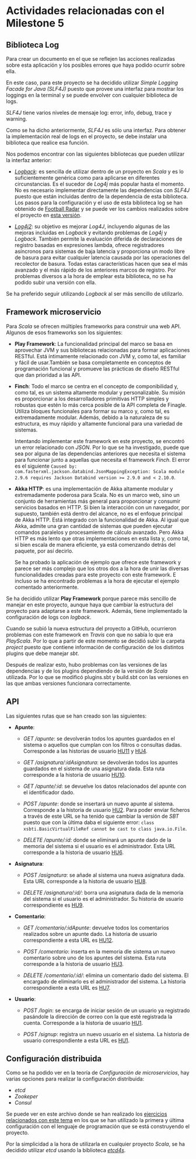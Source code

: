 # Actividades relacionadas con el Milestone 5

## Biblioteca Log

Para crear un documento en el que se reflejen las acciones realizadas sobre esta aplicación y los posibles errores que haya podido ocurrir sobre ella.

En este caso, para este proyecto se ha decidido utilizar *Simple Logging Facade for Java (SLF4J)* puesto que provee una interfaz para mostrar los loggings en la terminal y se puede envolver con cualquier biblioteca de logs.

*SLF4J* tiene varios niveles de mensaje log: error, info, debug, trace y warning.

Como se ha dicho anteriormente, *SLF4J* es sólo una interfaz. Para obtener la implementación real de logs en el proyecto, se debe instalar una biblioteca que realice esa función. 

Nos podemos encontrar con las siguientes bibliotecas que pueden utilizar la interfaz anterior: 

* [*Logback*](https://logback.qos.ch/): es sencilla de utilizar dentro de un proyecto en *Scala* y es lo suficientemente genérica como para aplicarse en diferentes circunstancias. Es el sucedor de *Log4j* más popular hasta el momento. No es necesario implementar directamente las dependencias con *SLF4J* puesto que están incluidas dentro de la dependencia de esta biblioteca. Los pasos para la configuración y el uso de esta biblioteca log se han obtenido de [Football Radar](https://engineering.footballradar.com/introduction-to-logging-in-scala/) y se puede ver los cambios realizados sobre el proyecto en [esta versión](https://github.com/mjls130598/SharingNotes/commit/9b130b9c4477be18fd8340af6b2535e82dbc8cda).

* [*Log4j2*](https://logging.apache.org/log4j/2.x/): su objetivo es mejorar *Log4J*, incluyendo algunas de las mejoras incluidas en *Logback* y evitando problemas de *Log4j* y *Logback*. También permite la evaluación diferida de declaraciones de registro basadas en expresiones lambda, ofrece registradores asíncronos para sistemas de baja latencia y proporciona un modo libre de basura para evitar cualquier latencia causada por las operaciones del recolector de basura. Todas estas características hacen que sea el más avanzado y el más rápido de los anteriores marcos de registro. Por problemas diversos a la hora de emplear esta biblioteca, no se ha podido subir una versión con ella.

Se ha preferido seguir utilizando *Logback* al ser más sencillo de utilizarlo.

## Framework microservicio

Para *Scala* se ofrecen múltiples frameworks para construir una web API. Algunos de esos frameworks son los siguientes:

* **Play Framework**: La funcionalidad principal del marco se basa en aprovechar JVM y sus bibliotecas relacionadas para formar aplicaciones RESTful. Está íntimamente relacionado con JVM y, como tal, es familiar y fácil de usar.También se basa completamente en conceptos de programación funcional y promueve las prácticas de diseño RESTful que dan prioridad a las API.

* **Finch**: Todo el marco se centra en el concepto de componibilidad y, como tal, es un sistema altamente modular y personalizable. Su misión es proporcionar a los desarrolladores primitivas HTTP simples y robustas que estén lo más cerca posible de la API completa de Finagle. Utiliza bloques funcionales para formar su marco y, como tal, es extremadamente modular. Además, debido a la naturaleza de su estructura, es muy rápido y altamente funcional para una variedad de sistemas.

    Intentando implementar este framework en este proyecto, se encontró un error relacionado con *JSON*. Por lo que se ha investigado, puede que sea por alguna de las dependencias anteriores que necesita el sistema para funcionar junto a aquellas que necesita el framework *Finch*. El error es el siguiente `Caused by: com.fasterxml.jackson.databind.JsonMappingException: Scala module 2.9.6 requires Jackson Databind version >= 2.9.0 and < 2.10.0`.

* **Akka HTTP**: es una implementación de Akka altamente modular y extremadamente poderosa para Scala. No es un marco web, sino un conjunto de herramientas más general para proporcionar y consumir servicios basados ​​en HTTP. Si bien la interacción con un navegador, por supuesto, también está dentro del alcance, no es el enfoque principal de Akka HTTP. Está integrado con la funcionalidad de Akka. Al igual que Akka, admite una gran cantidad de sistemas que pueden ejecutar comandos paralelos y procesamiento de cálculo avanzado. Pero Akka HTTP es más lento que otras implementaciones en esta lista y, como tal, si bien escala de manera eficiente, ya está comenzando detrás del paquete, por así decirlo.

    Se ha probado la aplicación de ejemplo que ofrece este framework y parece ser más complejo que los otros dos a la hora de unir las diversas funcionalidades creadas para este proyecto con este framework. E incluso se ha encontrado problemas a la hora de ejecutar el ejemplo comentado anteriormente.

Se ha decidido utilizar **Play Framework** porque parece más sencillo de manejar en este proyecto, aunque haya que cambiar la estructura del proyecto para adaptarse a este framework. Además, tiene implementado la configuración de logs con *logback*.

Cuando se subió la nueva estructura del proyecto a GitHub, ocurrieron problemas con este framework en *Travis* con que no sabía lo que era *PlayScala*. Por lo que a partir de este momento se decidió subir la carpeta *project* puesto que contiene información de configuración de los distintos plugins que debe manejar *sbt*.

Después de realizar esto, hubo problemas con las versiones de las dependencias y de los plugins dependiendo de la versión de *Scala* utilizada. Por lo que se modificó plugins.sbt y build.sbt con las versiones en las que ambas versiones funcionara correctamente.

## API

Las siguientes rutas que se han creado son las siguientes:

* **Apunte**:

    * *GET /apunte*: se devolverán todos los apuntes guardados en el sistema o aquellos que cumplan con los filtros o consultas dadas. Corresponde a las historias de usuario [HU11](https://github.com/mjls130598/SharingNotes/issues/30) y [HU4](https://github.com/mjls130598/SharingNotes/issues/14).
    
    * *GET /asignatura/:idAsignatura*: se devolverán todos los apuntes guardados en el sistema de una asignatura dada. Esta ruta corresponde a la historia de usuario [HU10](https://github.com/mjls130598/SharingNotes/issues/24).

    * *GET /apunte/:id*: se devuelve los datos relacionados del apunte con el identificador dado.

    * *POST /apunte*: donde se insertará un nuevo apunte al sistema. Corresponde a la historia de usuario [HU2](https://github.com/mjls130598/SharingNotes/issues/12). Para poder enviar ficheros a través de este URL se ha tenido que cambiar la versión de *SBT* puesto que con la última daba el siguiente error: `class xsbti.BasicVirtualFileRef cannot be cast to class java.io.File`.

    * *DELETE /apunte/:id*: donde se eliminará un apunte dado de la memoria del sistema si el usuario es el administrador. Esta URL corresponde a la historia de usuario [HU6](https://github.com/mjls130598/SharingNotes/issues/16).

* **Asignatura**:

    * *POST /asignatura*: se añade al sistema una nueva asignatura dada. Esta URL corresponde a la historia de usuario [HU8](https://github.com/mjls130598/SharingNotes/issues/18).

    * *DELETE /asignatura/:id/*: borra una asignatura dada de la memoria del sistema si el usuario es el administrador. Su historia de usuario correspondiente es [HU9](https://github.com/mjls130598/SharingNotes/issues/19).

* **Comentario**:

    * *GET /comentario/:idApunte*: devuelve todos los comentarios realizados sobre un apunte dado. La historia de usuario correspondiente a esta URL es [HU12](https://github.com/mjls130598/SharingNotes/issues/31).

    * *POST /comentario*: inserta en la memoria dle sistema un nuevo comentario sobre uno de los apuntes del sistema. Esta ruta corresponde a la historia de usuario [HU3](https://github.com/mjls130598/SharingNotes/issues/13).

    * *DELETE /comentario/:id/*: elimina un comentario dado del sistema. El encargado de eliminarlo es el administrador del sistema. La historia correspondiente a esta URL es [HU7](https://github.com/mjls130598/SharingNotes/issues/17).

* **Usuario**:

    * *POST /login*: se encarga de iniciar sesión de un usuario ya registrado pasándole la dirección de correo con la que esté registrada la cuenta. Corresponde a la historia de usuario [HU1](https://github.com/mjls130598/SharingNotes/issues/10).

    * *POST /signup*: registra un nuevo usuario en el sistema. La historia de usuario correspondiente a esta URL es [HU1](https://github.com/mjls130598/SharingNotes/issues/10).

## Configuración distribuida

Como se ha podido ver en la teoría de *Configuración de microservicios*, hay varias opciones para realizar la configuración distribuida:

* *etcd*
* *Zookeper*
* *Consul*

Se puede ver en este archivo donde se han realizado los [ejercicios relacionados con este tema](https://github.com/mjls130598/CC-ejercicios/blob/master/ej_tema7.md) en los que se han utilizado la primera y última configuración con el lenguaje de programación que se está construyendo el proyecto.

Por la simplicidad a la hora de utilizarla en cualquier proyecto *Scala*, se ha decidido utilizar *etcd* usando la biblioteca [*etcd4s*](https://github.com/mingchuno/etcd4s).